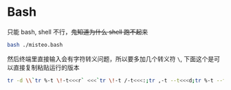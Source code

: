 # Bash

只能 bash, shell 不行，~~鬼知道为什么 shell 跑不起来~~  

```bash
bash ./misteo.bash
```

然后终端里直接输入会有字符转义问题，所以要多加几个转义符 `\`, 下面这个是可以直接复制粘贴运行的版本

```bash
tr -d \\`tr %-t \!-t<<<r` <<<`tr \!-t /-t<<<:;tr ,-t --t<<<d;tr %-t --t<<<d;tr %-t --t<<<d;tr /-t ,-t<<<r;`", "`tr /-t +-t<<<[;tr /-t ,-t<<<r;`"r"`tr %-t --t<<<d`"d\!"
```
